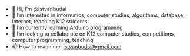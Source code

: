 - 👋 Hi, I’m @istvanbudai
- 👀 I’m interested in informatics, computer studies, algorithms, database, Internet, teaching K12 students
- 🌱 I’m currently learning Arduino programming
- 💞️ I’m looking to collaborate on K12 computer studies, competitions, computer programming, teaching
- 📫 How to reach me: istvanbudai@gmail.com

<!---
istvanbudai/istvanbudai is a ✨ special ✨ repository because its `README.md` (this file) appears on your GitHub profile.
You can click the Preview link to take a look at your changes.
--->
